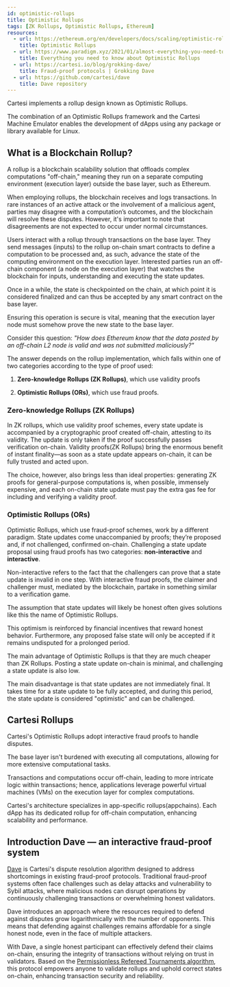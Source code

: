 ```yaml
---
id: optimistic-rollups
title: Optimistic Rollups
tags: [ZK Rollups, Optimistic Rollups, Ethereum]
resources:
  - url: https://ethereum.org/en/developers/docs/scaling/optimistic-rollups/
    title: Optimistic Rollups
  - url: https://www.paradigm.xyz/2021/01/almost-everything-you-need-to-know-about-optimistic-rollup
    title: Everything you need to know about Optimistic Rollups
  - url: https://cartesi.io/blog/grokking-dave/
    title: Fraud-proof protocols | Grokking Dave
  - url: https://github.com/cartesi/dave
    title: Dave repository
---
```


Cartesi implements a rollup design known as Optimistic Rollups.

The combination of an Optimistic Rollups framework and the Cartesi Machine Emulator enables the development of dApps using any package or library available for Linux.

## What is a Blockchain Rollup?

A rollup is a blockchain scalability solution that offloads complex computations "off-chain," meaning they run on a separate computing environment (execution layer) outside the base layer, such as Ethereum.

When employing rollups, the blockchain receives and logs transactions. In rare instances of an active attack or the involvement of a malicious agent, parties may disagree with a computation’s outcomes, and the blockchain will resolve these disputes. However, it's important to note that disagreements are not expected to occur under normal circumstances.


Users interact with a rollup through transactions on the base layer. They send messages (inputs) to the rollup on-chain smart contracts to define a computation to be processed and, as such, advance the state of the computing environment on the execution layer. Interested parties run an off-chain component (a node on the execution layer) that watches the blockchain for inputs, understanding and executing the state updates.

Once in a while, the state is checkpointed on the chain, at which point it is considered finalized and can thus be accepted by any smart contract on the base layer.

Ensuring this operation is secure is vital, meaning that the execution layer node must somehow prove the new state to the base layer.

Consider this question: _"How does Ethereum know that the data posted by an off-chain L2 node is valid and was not submitted maliciously?"_

The answer depends on the rollup implementation, which falls within one of two categories according to the type of proof used:

1. **Zero-knowledge Rollups (ZK Rollups)**, which use validity proofs

2. **Optimistic Rollups (ORs)**, which use fraud proofs.

### Zero-knowledge Rollups (ZK Rollups)

In ZK rollups, which use validity proof schemes, every state update is accompanied by a cryptographic proof created off-chain, attesting to its validity. The update is only taken if the proof successfully passes verification on-chain. Validity proofs(ZK Rollups) bring the enormous benefit of instant finality—as soon as a state update appears on-chain, it can be fully trusted and acted upon.

The choice, however, also brings less than ideal properties: generating ZK proofs for general-purpose computations is, when possible, immensely expensive, and each on-chain state update must pay the extra gas fee for including and verifying a validity proof.

### Optimistic Rollups (ORs)

Optimistic Rollups, which use fraud-proof schemes, work by a different paradigm. State updates come unaccompanied by proofs; they’re proposed and, if not challenged, confirmed on-chain. Challenging a state update proposal using fraud proofs has two categories: **non-interactive** and **interactive**.

Non-interactive refers to the fact that the challengers can prove that a state update is invalid in one step. With interactive fraud proofs, the claimer and challenger must, mediated by the blockchain, partake in something similar to a verification game.

The assumption that state updates will likely be honest often gives solutions like this the name of Optimistic Rollups.

This optimism is reinforced by financial incentives that reward honest behavior. Furthermore, any proposed false state will only be accepted if it remains undisputed for a prolonged period.


The main advantage of Optimistic Rollups is that they are much cheaper than ZK Rollups. Posting a state update on-chain is minimal, and challenging a state update is also low.

The main disadvantage is that state updates are not immediately final. It takes time for a state update to be fully accepted, and during this period, the state update is considered "optimistic" and can be challenged.


## Cartesi Rollups

Cartesi's Optimistic Rollups adopt interactive fraud proofs to handle disputes.

The base layer isn't burdened with executing all computations, allowing for more extensive computational tasks.

Transactions and computations occur off-chain, leading to more intricate logic within transactions; hence, applications leverage powerful virtual machines (VMs) on the execution layer for complex computations.

Cartesi's architecture specializes in app-specific rollups(appchains). Each dApp has its dedicated rollup for off-chain computation, enhancing scalability and performance. 


## Introduction Dave — an interactive fraud-proof system

[Dave](https://github.com/cartesi/dave) is Cartesi's dispute resolution algorithm designed to address shortcomings in existing fraud-proof protocols. Traditional fraud-proof systems often face challenges such as delay attacks and vulnerability to Sybil attacks, where malicious nodes can disrupt operations by continuously challenging transactions or overwhelming honest validators.

Dave introduces an approach where the resources required to defend against disputes grow logarithmically with the number of opponents. This means that defending against challenges remains affordable for a single honest node, even in the face of multiple attackers.

With Dave, a single honest participant can effectively defend their claims on-chain, ensuring the integrity of transactions without relying on trust in validators. Based on the [Permissionless Refereed Tournaments algorithm](https://arxiv.org/abs/2212.12439), this protocol empowers anyone to validate rollups and uphold correct states on-chain, enhancing transaction security and reliability.

